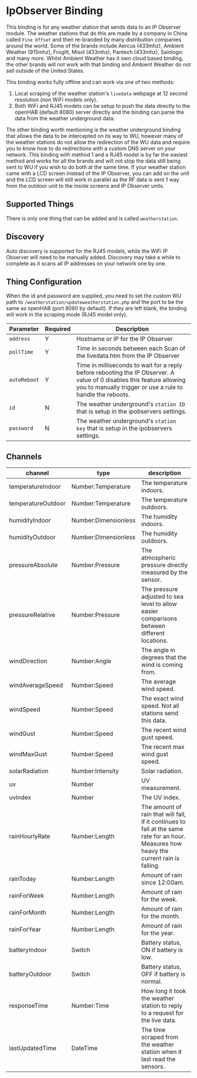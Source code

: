 # IpObserver Binding

This binding is for any weather station that sends data to an IP Observer module.
The weather stations that do this are made by a company in China called `Fine Offset` and then re-branded by many distribution companies around the world.
Some of the brands include Aercus (433mhz), Ambient Weather (915mhz), Frogitt, Misol (433mhz), Pantech (433mhz), Sainlogic and many more.
Whilst Ambient Weather has it own cloud based binding, the other brands will not work with that binding and Ambient Weather do not sell outside of the United States.

This binding works fully offline and can work via one of two methods:

1. Local scraping of the weather station's `livedata` webpage at 12 second resolution (non WiFi models only).
2. Both WiFi and RJ45 models can be setup to push the data directly to the openHAB (default 8080) server directly and the binding can parse the data from the weather underground data.

The other binding worth mentioning is the weather underground binding that allows the data to be intercepted on its way to WU, however many of the weather stations do not allow the redirection of the WU data and require you to know how to do redirections with a custom DNS server on your network.
This binding with method 1 and a RJ45 model is by far the easiest method and works for all the brands and will not stop the data still being sent to WU if you wish to do both at the same time.
If your weather station came with a LCD screen instead of the IP Observer, you can add on the unit and the LCD screen will still work in parallel as the RF data is sent 1 way from the outdoor unit to the inside screens and IP Observer units.

## Supported Things

There is only one thing that can be added and is called `weatherstation`.

## Discovery

Auto discovery is supported for the RJ45 models, while the WiFi IP Observer will need to be manually added.
Discovery may take a while to complete as it scans all IP addresses on your network one by one.

## Thing Configuration

When the id and password are supplied, you need to set the custom WU path to `/weatherstation/updateweatherstation.php` and the port to be the same as openHAB (port 8080 by default).
If they are left blank, the binding will work in the scraping mode (RJ45 model only).

| Parameter | Required | Description |
|-|-|-|
| `address` | Y | Hostname or IP for the IP Observer |
| `pollTime` | Y | Time in seconds between each Scan of the livedata.htm from the IP Observer |
| `autoReboot` | Y | Time in milliseconds to wait for a reply before rebooting the IP Observer. A value of 0 disables this feature allowing you to manually trigger or use a rule to handle the reboots. |
| `id` | N | The weather underground's `station ID` that is setup in the ipobservers settings. |
| `password` | N | The weather underground's `station key` that is setup in the ipobservers settings. |

## Channels

|      channel       |         type         |                                                               description                                                                |
|--------------------|----------------------|------------------------------------------------------------------------------------------------------------------------------------------|
| temperatureIndoor  | Number:Temperature   | The temperature indoors.                                                                                                                 |
| temperatureOutdoor | Number:Temperature   | The temperature outdoors.                                                                                                                |
| humidityIndoor     | Number:Dimensionless | The humidity indoors.                                                                                                                    |
| humidityOutdoor    | Number:Dimensionless | The humidity outdoors.                                                                                                                   |
| pressureAbsolute   | Number:Pressure      | The atmospheric pressure directly measured by the sensor.                                                                                |
| pressureRelative   | Number:Pressure      | The pressure adjusted to sea level to allow easier comparisons between different locations.                                              |
| windDirection      | Number:Angle         | The angle in degrees that the wind is coming from.                                                                                       |
| windAverageSpeed   | Number:Speed         | The average wind speed.                                                                                                                  |
| windSpeed          | Number:Speed         | The exact wind speed. Not all stations send this data.                                                                                   |
| windGust           | Number:Speed         | The recent wind gust speed.                                                                                                              |
| windMaxGust        | Number:Speed         | The recent max wind gust speed.                                                                                                          |
| solarRadiation     | Number:Intensity     | Solar radiation.                                                                                                                         |
| uv                 | Number               | UV measurement.                                                                                                                          |
| uvIndex            | Number               | The UV index.                                                                                                                            |
| rainHourlyRate     | Number:Length        | The amount of rain that will fall, if it continues to fall at the same rate for an hour. Measures how heavy the current rain is falling. |
| rainToday          | Number:Length        | Amount of rain since 12:00am.                                                                                                            |
| rainForWeek        | Number:Length        | Amount of rain for the week.                                                                                                             |
| rainForMonth       | Number:Length        | Amount of rain for the month.                                                                                                            |
| rainForYear        | Number:Length        | Amount of rain for the year.                                                                                                             |
| batteryIndoor      | Switch               | Battery status, ON if battery is low.                                                                                                    |
| batteryOutdoor     | Switch               | Battery status, OFF if battery is normal.                                                                                                |
| responseTime       | Number:Time          | How long it took the weather station to reply to a request for the live data.                                                            |
| lastUpdatedTime    | DateTime             | The time scraped from the weather station when it last read the sensors.                                                                 |

